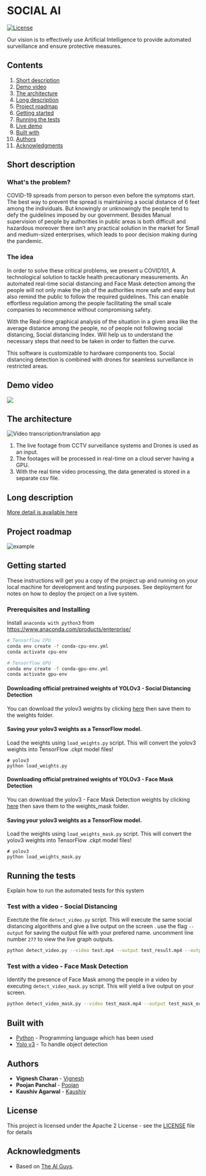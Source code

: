 # SOCIAL AI

[![License](https://img.shields.io/badge/License-Apache2-blue.svg)](https://www.apache.org/licenses/LICENSE-2.0)

Our vision is to effectively use Artificial Intelligence to provide automated surveillance and ensure protective measures.


## Contents

1. [Short description](#short-description)
1. [Demo video](#demo-video)
1. [The architecture](#the-architecture)
1. [Long description](#long-description)
1. [Project roadmap](#project-roadmap)
1. [Getting started](#getting-started)
1. [Running the tests](#running-the-tests)
1. [Live demo](#live-demo)
1. [Built with](#built-with)
1. [Authors](#authors)
1. [Acknowledgments](#acknowledgments)

## Short description

### What's the problem?

COVID-19 spreads from person to person even before the symptoms start. The best way to prevent the spread is maintaining a social distance of 6 feet among the individuals. But knowingly or unknowingly the people tend to defy the guidelines imposed by our government. Besides Manual supervision of people by authorities in public areas is both difficult and hazardous moreover there isn’t any practical solution in the market for Small and medium-sized enterprises, which leads to poor decision making during the pandemic.


### The idea

In order to solve these critical problems, we present u COVID101, A technological solution to tackle health precautionary measurements. An automated real-time social distancing and Face Mask detection among the people will not only make the job of the authorities more safe and easy but also remind the public to follow the required guidelines. This can enable effortless regulation among the people facilitating the small scale companies to recommence without compromising safety.

With the Real-time graphical analysis of the situation in a given area like the average distance among the people, no of people not following social distancing, Social distancing Index. Will help us to understand the necessary steps that need to be taken in order to flatten the curve.

This software is customizable to hardware components too. Social distancing detection is combined with drones for seamless surveillance in restricted areas.

## Demo video

[![](https://raw.githubusercontent.com/its-charan-here/COVID101/master/temp/thumb.PNG?token=AKXUHA5SPL66LI36BJUHR3C7FPVEM)](https://youtu.be/8iOfzc6Wrqo)

## The architecture

![Video transcription/translation app](https://github.com/its-charan-here/COVID101/blob/master/temp/arch.jpg)

1. The live footage from CCTV surveillance systems and Drones is used as an input.
2. The footages will be processed in real-time on a cloud server having a GPU.
3. With the real time video processing, the data generated is stored in a separate csv file.

## Long description

[More detail is available here](https://docs.google.com/presentation/d/1LgQmfI-UdoYnCt_wXGfXAWPUgXm8-CXeJIdRPtDQv2Q/edit?usp=sharing)

## Project roadmap

![example](https://github.com/its-charan-here/COVID101/blob/master/temp/roadmap.png)

## Getting started

These instructions will get you a copy of the project up and running on your local machine for development and testing purposes. See deployment for notes on how to deploy the project on a live system.

### Prerequisites and Installing

Install `anaconda with python3` from https://www.anaconda.com/products/enterprise/

```bash
# Tensorflow CPU
conda env create -f conda-cpu-env.yml
conda activate cpu-env

# Tensorflow GPU
conda env create -f conda-gpu-env.yml
conda activate gpu-env
```
#### Downloading official pretrained weights of YOLOv3 - Social Distancing Detection
You can download the yolov3 weights by clicking [here](https://pjreddie.com/media/files/yolov3.weights) then save them to the weights folder.

#### Saving your yolov3 weights as a TensorFlow model.
Load the weights using `load_weights.py` script. This will convert the yolov3 weights into TensorFlow .ckpt model files!
```
# yolov3
python load_weights.py
```
#### Downloading official pretrained weights of YOLOv3 - Face Mask Detection 

You can download the yolov3 - Face Mask Detection weights by clicking [here](https://mega.nz/folder/z4t2AQzY#h-CGIehmUmQ04sL7bn7fkQ) then save them to the weights_mask folder.

#### Saving your yolov3 weights as a TensorFlow model.
Load the weights using `load_weights_mask.py` script. This will convert the yolov3 weights into TensorFlow .ckpt model files!
```
# yolov3
python load_weights_mask.py
```

## Running the tests

Explain how to run the automated tests for this system


### Test with a video - Social Distancing

Exectute the file `detect_video.py` script. This will execute the same social distancing algorithms and give a live output on the screen . use the flag `--output` for saving the output file with your prefered name.
uncomment line number `277` to view the live graph outputs. 
```bash
python detect_video.py --video test.mp4 --output test_result.mp4 --output_csv test_csv.csv
```
### Test with a video - Face Mask Detection

Identify the presence of Face Mask among the people in a video by executing `detect_video_mask.py` script. This will yield a live output on your screen.
```bash
python detect_video_mask.py --video test_mask.mp4 --output test_mask_output.mp4
```

## Built with

* [Python](https://python.org) - Programming language which has been used
* [Yolo v3](https://pjreddie.com/darknet/yolo/) - To handle object detection

## Authors

* **Vignesh Charan** - [Vignesh](https://github.com/its-charan-here)
* **Poojan Panchal** - [Poojan](https://github.com/PoojanPanchal)
* **Kaushiv Agarwal** - [Kaushiv](https://github.com/kaushiv)


## License

This project is licensed under the Apache 2 License - see the [LICENSE](LICENSE) file for details

## Acknowledgments

* Based on [The AI Guys](https://github.com/theAIGuysCode/Object-Detection-API).
